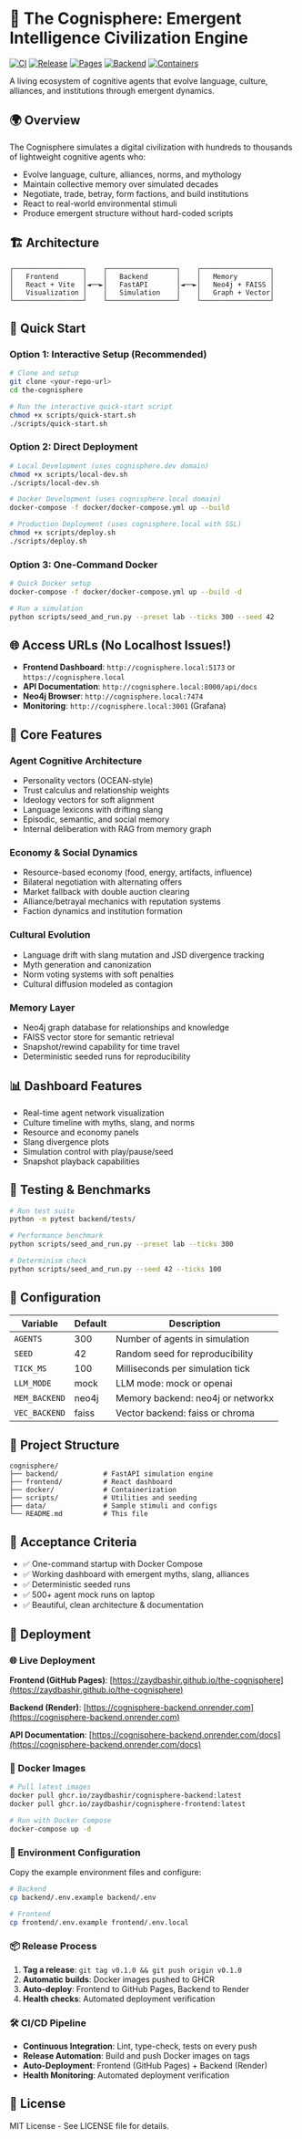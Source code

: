# 🧠 The Cognisphere: Emergent Intelligence Civilization Engine

[![CI](https://github.com/zaydbashir/the-cognisphere/actions/workflows/ci.yml/badge.svg)](../../actions/workflows/ci.yml)
[![Release](https://github.com/zaydbashir/the-cognisphere/actions/workflows/release.yml/badge.svg)](../../actions/workflows/release.yml)
[![Pages](https://img.shields.io/badge/Deploy-GitHub%20Pages-222)](../../deployments/activity_log?environment=github-pages)
[![Backend](https://img.shields.io/badge/Deploy-Render-2b2b2b)](https://dashboard.render.com/)
[![Containers](https://ghcr-badge.egpl.dev/zaydbashir/the-cognisphere/latest_tag?label=GHCR)](https://github.com/zaydbashir?tab=packages)

A living ecosystem of cognitive agents that evolve language, culture, alliances, and institutions through emergent dynamics.

## 🌍 Overview

The Cognisphere simulates a digital civilization with hundreds to thousands of lightweight cognitive agents who:
- Evolve language, culture, alliances, norms, and mythology
- Maintain collective memory over simulated decades
- Negotiate, trade, betray, form factions, and build institutions
- React to real-world environmental stimuli
- Produce emergent structure without hard-coded scripts

## 🏗️ Architecture

```
┌─────────────────┐    ┌─────────────────┐    ┌─────────────────┐
│   Frontend      │    │   Backend       │    │   Memory        │
│   React + Vite  │◄──►│   FastAPI       │◄──►│   Neo4j + FAISS │
│   Visualization │    │   Simulation    │    │   Graph + Vector│
└─────────────────┘    └─────────────────┘    └─────────────────┘
```

## 🚀 Quick Start

### Option 1: Interactive Setup (Recommended)
```bash
# Clone and setup
git clone <your-repo-url>
cd the-cognisphere

# Run the interactive quick-start script
chmod +x scripts/quick-start.sh
./scripts/quick-start.sh
```

### Option 2: Direct Deployment
```bash
# Local Development (uses cognisphere.dev domain)
chmod +x scripts/local-dev.sh
./scripts/local-dev.sh

# Docker Development (uses cognisphere.local domain)
docker-compose -f docker/docker-compose.yml up --build

# Production Deployment (uses cognisphere.local with SSL)
chmod +x scripts/deploy.sh
./scripts/deploy.sh
```

### Option 3: One-Command Docker
```bash
# Quick Docker setup
docker-compose -f docker/docker-compose.yml up --build -d

# Run a simulation
python scripts/seed_and_run.py --preset lab --ticks 300 --seed 42
```

## 🌐 Access URLs (No Localhost Issues!)

- **Frontend Dashboard**: `http://cognisphere.local:5173` or `https://cognisphere.local`
- **API Documentation**: `http://cognisphere.local:8000/api/docs`
- **Neo4j Browser**: `http://cognisphere.local:7474`
- **Monitoring**: `http://cognisphere.local:3001` (Grafana)

## 🧠 Core Features

### Agent Cognitive Architecture
- Personality vectors (OCEAN-style)
- Trust calculus and relationship weights
- Ideology vectors for soft alignment
- Language lexicons with drifting slang
- Episodic, semantic, and social memory
- Internal deliberation with RAG from memory graph

### Economy & Social Dynamics
- Resource-based economy (food, energy, artifacts, influence)
- Bilateral negotiation with alternating offers
- Market fallback with double auction clearing
- Alliance/betrayal mechanics with reputation systems
- Faction dynamics and institution formation

### Cultural Evolution
- Language drift with slang mutation and JSD divergence tracking
- Myth generation and canonization
- Norm voting systems with soft penalties
- Cultural diffusion modeled as contagion

### Memory Layer
- Neo4j graph database for relationships and knowledge
- FAISS vector store for semantic retrieval
- Snapshot/rewind capability for time travel
- Deterministic seeded runs for reproducibility

## 📊 Dashboard Features

- Real-time agent network visualization
- Culture timeline with myths, slang, and norms
- Resource and economy panels
- Slang divergence plots
- Simulation control with play/pause/seed
- Snapshot playback capabilities

## 🧪 Testing & Benchmarks

```bash
# Run test suite
python -m pytest backend/tests/

# Performance benchmark
python scripts/seed_and_run.py --preset lab --ticks 300

# Determinism check
python scripts/seed_and_run.py --seed 42 --ticks 100
```

## 🔧 Configuration

| Variable | Default | Description |
|----------|---------|-------------|
| `AGENTS` | 300 | Number of agents in simulation |
| `SEED` | 42 | Random seed for reproducibility |
| `TICK_MS` | 100 | Milliseconds per simulation tick |
| `LLM_MODE` | mock | LLM mode: mock or openai |
| `MEM_BACKEND` | neo4j | Memory backend: neo4j or networkx |
| `VEC_BACKEND` | faiss | Vector backend: faiss or chroma |

## 📁 Project Structure

```
cognisphere/
├── backend/           # FastAPI simulation engine
├── frontend/          # React dashboard
├── docker/            # Containerization
├── scripts/           # Utilities and seeding
├── data/              # Sample stimuli and configs
└── README.md          # This file
```

## 🎯 Acceptance Criteria

- ✅ One-command startup with Docker Compose
- ✅ Working dashboard with emergent myths, slang, alliances
- ✅ Deterministic seeded runs
- ✅ 500+ agent mock runs on laptop
- ✅ Beautiful, clean architecture & documentation

## 🚀 Deployment

### 🌐 Live Deployment

**Frontend (GitHub Pages)**: [https://zaydbashir.github.io/the-cognisphere](https://zaydbashir.github.io/the-cognisphere)

**Backend (Render)**: [https://cognisphere-backend.onrender.com](https://cognisphere-backend.onrender.com)

**API Documentation**: [https://cognisphere-backend.onrender.com/docs](https://cognisphere-backend.onrender.com/docs)

### 🐳 Docker Images

```bash
# Pull latest images
docker pull ghcr.io/zaydbashir/cognisphere-backend:latest
docker pull ghcr.io/zaydbashir/cognisphere-frontend:latest

# Run with Docker Compose
docker-compose up -d
```

### 🔧 Environment Configuration

Copy the example environment files and configure:

```bash
# Backend
cp backend/.env.example backend/.env

# Frontend  
cp frontend/.env.example frontend/.env.local
```

### 📦 Release Process

1. **Tag a release**: `git tag v0.1.0 && git push origin v0.1.0`
2. **Automatic builds**: Docker images pushed to GHCR
3. **Auto-deploy**: Frontend to GitHub Pages, Backend to Render
4. **Health checks**: Automated deployment verification

### 🛠️ CI/CD Pipeline

- **Continuous Integration**: Lint, type-check, tests on every push
- **Release Automation**: Build and push Docker images on tags
- **Auto-Deployment**: Frontend (GitHub Pages) + Backend (Render)
- **Health Monitoring**: Automated deployment verification

## 📄 License

MIT License - See LICENSE file for details.
